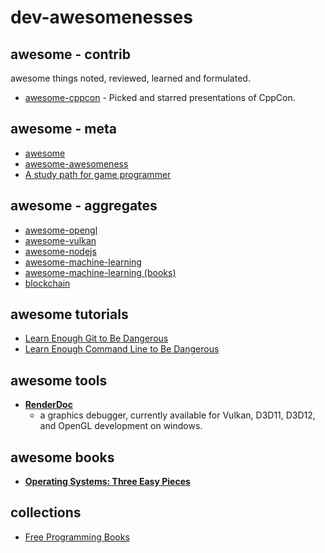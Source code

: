 # dev-awesomenesses

## awesome - contrib

awesome things noted, reviewed, learned and formulated.

- [awesome-cppcon](awesome-cppcon.md) - Picked and starred presentations of CppCon.

## awesome - meta

- [awesome](https://github.com/sindresorhus/awesome)
- [awesome-awesomeness](https://github.com/bayandin/awesome-awesomeness)
- [A study path for game programmer](https://github.com/miloyip/game-programmer/)

## awesome - aggregates 

- [awesome-opengl](https://github.com/eug/awesome-opengl)
- [awesome-vulkan](https://github.com/vinjn/awesome-vulkan)
- [awesome-nodejs](https://github.com/sqreen/awesome-nodejs-projects)
- [awesome-machine-learning](https://github.com/josephmisiti/awesome-machine-learning)
- [awesome-machine-learning (books)](https://github.com/josephmisiti/awesome-machine-learning/blob/master/books.md)
- [blockchain](https://github.com/McFrankline/Blockchain-stuff)

## awesome tutorials

- [Learn Enough Git to Be Dangerous](https://www.learnenough.com/git-tutorial)
- [Learn Enough Command Line to Be Dangerous](https://www.learnenough.com/command-line-tutorial)

## awesome tools

- [**RenderDoc**](https://github.com/baldurk/renderdoc) 
    + a graphics debugger, currently available for Vulkan, D3D11, D3D12, and OpenGL development on windows.

## awesome books

- [**Operating Systems: Three Easy Pieces**](http://pages.cs.wisc.edu/~remzi/OSTEP/)

## collections 

- [Free Programming Books](https://github.com/vhf/free-programming-books/blob/master/free-programming-books.md)
